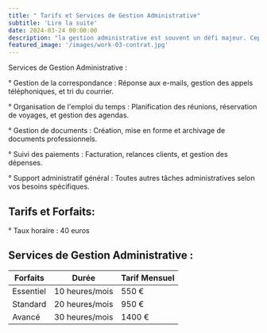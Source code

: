 ```yaml
---
title: " Tarifs et Services de Gestion Administrative"
subtitle: 'Lire la suite'
date: 2024-03-24 00:00:00
description: "la gestion administrative est souvent un défi majeur. Cependant, elle est cruciale pour assurer le bon fonctionnement quotidien de toute organisation. Si vous vous trouvez dépassé par la paperasse et les tâches administratives, je suis là pour vous aider. Voici un aperçu de mes services de gestion administrative, ainsi que mes tarifs et options de forfaits:"
featured_image: '/images/work-03-contrat.jpg'
---
```

Services de Gestion Administrative :

° Gestion de la correspondance : Réponse aux e-mails, gestion des appels téléphoniques, et tri du courrier.

° Organisation de l'emploi du temps : Planification des réunions, réservation de voyages, et gestion des agendas.

° Gestion de documents : Création, mise en forme et archivage de documents professionnels.

° Suivi des paiements : Facturation, relances clients, et gestion des dépenses.

° Support administratif général : Toutes autres tâches administratives selon vos besoins spécifiques.

## Tarifs et Forfaits:

 ° Taux horaire : 40 euros

## Services de Gestion Administrative :

| ⁠Forfaits  | Durée | Tarif Mensuel    | 
|-----------|-----------------|------------------|
| Essentiel | 10 heures/mois      | 550 €    |
| ⁠Standard  | 20 heures/mois  | 950 €   | 
| ⁠Avancé    | 30 heures/mois    | 1400 €  |


